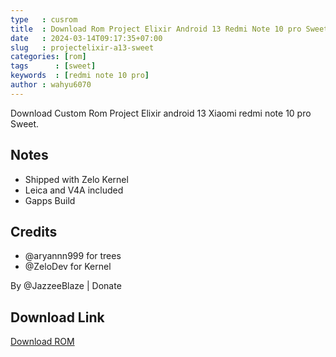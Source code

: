 ```yaml
---
type   : cusrom
title  : Download Rom Project Elixir Android 13 Redmi Note 10 pro Sweet
date   : 2024-03-14T09:17:35+07:00
slug   : projectelixir-a13-sweet
categories: [rom]
tags      : [sweet]
keywords  : [redmi note 10 pro]
author : wahyu6070
---
```


Download Custom Rom Project Elixir android 13 Xiaomi redmi note 10 pro Sweet.

## Notes
- Shipped with Zelo Kernel
- Leica and V4A included
- Gapps Build

## Credits
- @aryannn999 for trees
- @ZeloDev for Kernel

By @JazzeeBlaze | Donate

## Download Link
[Download ROM](https://www.pling.com/p/2078032/)

